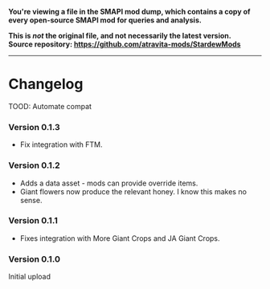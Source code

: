 **You're viewing a file in the SMAPI mod dump, which contains a copy of every open-source SMAPI mod
for queries and analysis.**

**This is _not_ the original file, and not necessarily the latest version.**  
**Source repository: https://github.com/atravita-mods/StardewMods**

----

Changelog
===============
TOOD:
Automate compat

### Version 0.1.3
* Fix integration with FTM.

### Version 0.1.2
* Adds a data asset - mods can provide override items.
* Giant flowers now produce the relevant honey. I know this makes no sense.

### Version 0.1.1
* Fixes integration with More Giant Crops and JA Giant Crops.

### Version 0.1.0

Initial upload